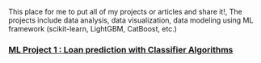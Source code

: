 This place for me to put all of my projects or articles and share it!, The projects include data analysis, data visualization, data modeling using ML framework (scikit-learn, LightGBM, CatBoost, etc.)

### [ML Project 1 : Loan prediction with Classifier Algorithms](https://github.com/himawanadityas/Coursera_Data_Science)

